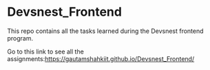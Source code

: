 # Devsnest_Frontend

This repo contains all the tasks learned during the Devsnest frontend program.

Go to this link to see all the assignments:<https://gautamshahkiit.github.io/Devsnest_Frontend/>
